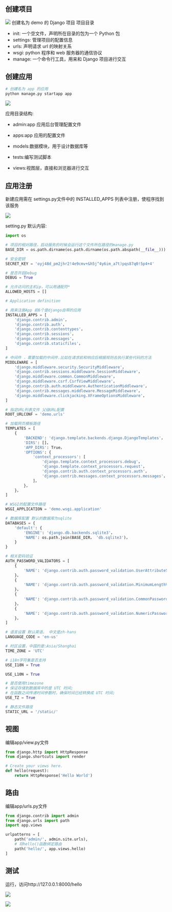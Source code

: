 ## 创建项目

![](https://cdn.hurra.ltd/img/20200801113226.png)
创建名为 demo 的 Django 项目
项目目录

- init: 一个空文件，声明所在目录的包为一个 Python 包
- settings: 管理项目的配置信息
- urls: 声明请求 url 的映射关系
- wsgi: python 程序和 web 服务器的通信协议
- manage: 一个命令行工具，用来和 Django 项目进行交互

## 创建应用

```py
# 创建名为 app 的应用
python manage.py startapp app
```

![](https://cdn.hurra.ltd/img/20200801112336.png)

应用目录结构:

- admin:app 应用后台管理配置文件
  
- apps:app 应用的配置文件
  
- models:数据模块，用于设计数据库等
  
- tests:编写测试脚本
  
- views:视图层，直接和浏览器进行交互

## 应用注册

新建应用需在 settings.py文件中的 INSTALLED_APPS 列表中注册，使程序找到该服务

![](https://cdn.hurra.ltd/img/20200801112631.png)

setting.py 默认内容:

```py
import os

# 项目的相对路径，启动服务的时候会运行这个文件所在路径的manage.py
BASE_DIR = os.path.dirname(os.path.dirname(os.path.abspath(__file__)))

# 安全密钥
SECRET_KEY = 'oyj48d_pm2jhr2!4e9cmv+&h5j^4y6im_a7t)pqs87q0!5p4+4'

# 是否开启Debug
DEBUG = True

# 允许访问的主机ip，可以用通配符*
ALLOWED_HOSTS = []

# Application definition

# 用来注册App 前6个是django自带的应用
INSTALLED_APPS = [
    'django.contrib.admin'，
    'django.contrib.auth'，
    'django.contrib.contenttypes'，
    'django.contrib.sessions'，
    'django.contrib.messages'，
    'django.contrib.staticfiles'，
]

# 中间件 ，需要加载的中间件.比如在请求前和响应后根据规则去执行某些代码的方法
MIDDLEWARE = [
    'django.middleware.security.SecurityMiddleware'，
    'django.contrib.sessions.middleware.SessionMiddleware'，
    'django.middleware.common.CommonMiddleware'，
    'django.middleware.csrf.CsrfViewMiddleware'，
    'django.contrib.auth.middleware.AuthenticationMiddleware'，
    'django.contrib.messages.middleware.MessageMiddleware'，
    'django.middleware.clickjacking.XFrameOptionsMiddleware'，
]

# 指定URL列表文件 父级URL配置
ROOT_URLCONF = 'demo.urls'

# 加载网页模板路径
TEMPLATES = [
    {
        'BACKEND': 'django.template.backends.django.DjangoTemplates'，
        'DIRS': []，
        'APP_DIRS': True，
        'OPTIONS': {
            'context_processors': [
                'django.template.context_processors.debug'，
                'django.template.context_processors.request'，
                'django.contrib.auth.context_processors.auth'，
                'django.contrib.messages.context_processors.messages'，
            ]，
        }，
    }，
]

# WSGI的配置文件路径
WSGI_APPLICATION = 'demo.wsgi.application'

# 数据库配置 默认的数据库为sqlite
DATABASES = {
    'default': {
        'ENGINE': 'django.db.backends.sqlite3'，
        'NAME': os.path.join(BASE_DIR， 'db.sqlite3')，
    }
}

# 相关密码验证
AUTH_PASSWORD_VALIDATORS = [
    {
        'NAME': 'django.contrib.auth.password_validation.UserAttributeSimilarityValidator'，
    }，
    {
        'NAME': 'django.contrib.auth.password_validation.MinimumLengthValidator'，
    }，
    {
        'NAME': 'django.contrib.auth.password_validation.CommonPasswordValidator'，
    }，
    {
        'NAME': 'django.contrib.auth.password_validation.NumericPasswordValidator'，
    }，
]

# 语言设置 默认英语， 中文是zh-hans
LANGUAGE_CODE = 'en-us'

# 时区设置，中国的是:Asia/Shanghai
TIME_ZONE = 'UTC'

# i18n字符集是否支持
USE_I18N = True

USE_L10N = True

# 是否使用timezone
# 保证存储到数据库中的是 UTC 时间;
# 在函数之间传递时间参数时，确保时间已经转换成 UTC 时间;
USE_TZ = True

# 静态文件路径
STATIC_URL = '/static/'
```

## 视图

编辑app/view.py文件

```py
from django.http import HttpResponse
from django.shortcuts import render

# Create your views here.
def hello(request):
    return HttpResponse('Hello World')
```

## 路由

编辑app/urls.py文件

```py
from django.contrib import admin
from django.urls import path
import app.views

urlpatterns = [
    path('admin/', admin.site.urls),
    # 将hello()函数绑定路由
    path('hello/', app.views.hello)
]
```

## 测试

运行，访问http://127.0.0.1:8000/hello

![](https://cdn.hurra.ltd/img/20200801113106.png)

![](https://cdn.hurra.ltd/img/20200801113140.png)



